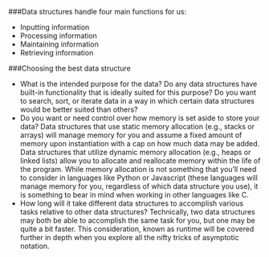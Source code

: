 ###Data structures handle four main functions for us:

- Inputting information
- Processing information
- Maintaining information
- Retrieving information

###Choosing the best data structure
- What is the intended purpose for the data? Do any data structures have built-in functionality that is ideally suited for this purpose? Do you want to search, sort, or iterate data in a way in which certain data structures would be better suited than others?
- Do you want or need control over how memory is set aside to store your data? Data structures that use static memory allocation (e.g., stacks or arrays) will manage memory for you and assume a fixed amount of memory upon instantiation with a cap on how much data may be added. Data structures that utilize dynamic memory allocation (e.g., heaps or linked lists) allow you to allocate and reallocate memory within the life of the program. While memory allocation is not something that you’ll need to consider in languages like Python or Javascript (these languages will manage memory for you, regardless of which data structure you use), it is something to bear in mind when working in other languages like C.
- How long will it take different data structures to accomplish various tasks relative to other data structures? Technically, two data structures may both be able to accomplish the same task for you, but one may be quite a bit faster. This consideration, known as runtime will be covered further in depth when you explore all the nifty tricks of asymptotic notation.


